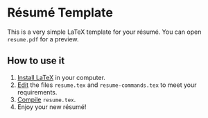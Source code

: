 Résumé Template
=========

This is a very simple LaTeX template for your résumé. You can open `resume.pdf`
for a preview.

How to use it
---------

1. [Install LaTeX](http://en.wikibooks.org/wiki/LaTeX/Installation) in your
computer.
2. [Edit](http://en.wikibooks.org/wiki/LaTeX/Basics#The_LaTeX_syntax) the files
`resume.tex` and `resume-commands.tex` to meet your requirements.
3. [Compile](http://en.wikibooks.org/wiki/LaTeX/Basics#Compilation)
`resume.tex`.
4. Enjoy your new résumé!